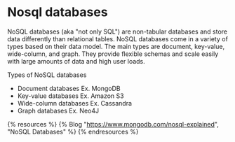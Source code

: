 # Nosql databases

NoSQL databases (aka "not only SQL") are non-tabular databases and store data differently than relational tables. NoSQL databases come in a variety of types based on their data model. The main types are document, key-value, wide-column, and graph. They provide flexible schemas and scale easily with large amounts of data and high user loads.

Types of NoSQL databases
* Document databases Ex. MongoDB
* Key-value databases Ex. Amazon S3
* Wide-column databases Ex. Cassandra
* Graph databases Ex. Neo4J

{% resources %}
  {% Blog "https://www.mongodb.com/nosql-explained", "NoSQL Databases" %}
{% endresources %}